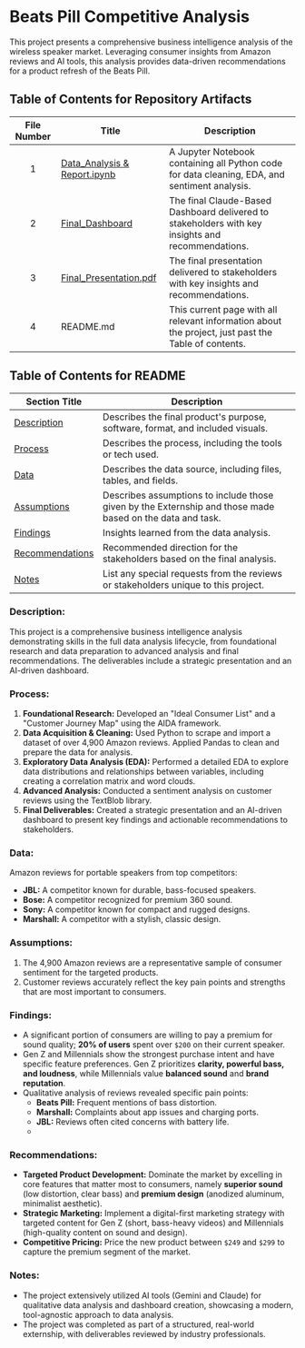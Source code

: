# Beats Pill Competitive Analysis

This project presents a comprehensive business intelligence analysis of the wireless speaker market. Leveraging consumer insights from Amazon reviews and AI tools, this analysis provides data-driven recommendations for a product refresh of the Beats Pill.

## Table of Contents for Repository Artifacts

| File Number | Title | Description | 
| :---------: | ----- | ----------- | 
| 1 | [Data_Analysis & Report.ipynb](https://github.com/Tiffany-Bergett/Data_Analytic_Projects/blob/main/Beats%20by%20Dre/Beats_Pill_Competitive_Analysis_Project_%26_Report.ipynb) | A Jupyter Notebook containing all Python code for data cleaning, EDA, and sentiment analysis. | 
| 2 | [Final_Dashboard](https://claude.ai/public/artifacts/0eee792c-38e7-45b5-85a7-00457bdfbaa2) | The final Claude-Based Dashboard delivered to stakeholders with key insights and recommendations. 
| 3 | [Final_Presentation.pdf](https://github.com/Tiffany-Bergett/Data_Analytic_Projects/blob/main/Beats%20by%20Dre/Decoding-the-High-Fidelity-Wireless-Speaker-Market.pdf) | The final presentation delivered to stakeholders with key insights and recommendations. | 
| 4 | README.md | This current page with all relevant information about the project, just past the Table of contents. | 

## Table of Contents for README

| Section Title | Description | 
| ------------- | ----------- | 
| [Description](https://github.com/Tiffany-Bergett/Data_Analytic_Projects/blob/main/Beats%20by%20Dre/README.md#description) | Describes the final product's purpose, software, format, and included visuals. | 
| [Process](https://github.com/Tiffany-Bergett/Data_Analytic_Projects/blob/main/Beats%20by%20Dre/README.md#process) | Describes the process, including the tools or tech used. | 
| [Data](https://github.com/Tiffany-Bergett/Data_Analytic_Projects/blob/main/Beats%20by%20Dre/README.md#data) | Describes the data source, including files, tables, and fields. | 
| [Assumptions](https://github.com/Tiffany-Bergett/Data_Analytic_Projects/blob/main/Beats%20by%20Dre/README.md#assumptions) | Describes assumptions to include those given by the Externship and those made based on the data and task. | 
| [Findings](https://github.com/Tiffany-Bergett/Data_Analytic_Projects/blob/main/Beats%20by%20Dre/README.md#findings) | Insights learned from the data analysis. | 
| [Recommendations](https://github.com/Tiffany-Bergett/Data_Analytic_Projects/blob/main/Beats%20by%20Dre/README.md#recommendations) | Recommended direction for the stakeholders based on the final analysis. | 
| [Notes](https://github.com/Tiffany-Bergett/Data_Analytic_Projects/blob/main/Beats%20by%20Dre/README.md#notes) | List any special requests from the reviews or stakeholders unique to this project. | 

### Description:

This project is a comprehensive business intelligence analysis demonstrating skills in the full data analysis lifecycle, from foundational research and data preparation to advanced analysis and final recommendations. The deliverables include a strategic presentation and an AI-driven dashboard.

### Process:

1. **Foundational Research:** Developed an "Ideal Consumer List" and a "Customer Journey Map" using the AIDA framework.
2. **Data Acquisition & Cleaning:** Used Python to scrape and import a dataset of over 4,900 Amazon reviews. Applied Pandas to clean and prepare the data for analysis.
3. **Exploratory Data Analysis (EDA):** Performed a detailed EDA to explore data distributions and relationships between variables, including creating a correlation matrix and word clouds.
4. **Advanced Analysis:** Conducted a sentiment analysis on customer reviews using the TextBlob library.
5. **Final Deliverables:** Created a strategic presentation and an AI-driven dashboard to present key findings and actionable recommendations to stakeholders.

### Data:
Amazon reviews for portable speakers from top competitors:
* **JBL:** A competitor known for durable, bass-focused speakers.
* **Bose:** A competitor recognized for premium 360 sound.
* **Sony:** A competitor known for compact and rugged designs.
* **Marshall:** A competitor with a stylish, classic design.

### Assumptions:
1. The 4,900 Amazon reviews are a representative sample of consumer sentiment for the targeted products.
2. Customer reviews accurately reflect the key pain points and strengths that are most important to consumers.

### Findings:
* A significant portion of consumers are willing to pay a premium for sound quality; **20% of users** spent over `$200` on their current speaker.
* Gen Z and Millennials show the strongest purchase intent and have specific feature preferences. Gen Z prioritizes **clarity, powerful bass, and loudness**, while Millennials value **balanced sound** and **brand reputation**.
* Qualitative analysis of reviews revealed specific pain points:
  * **Beats Pill:** Frequent mentions of bass distortion.
  * **Marshall:** Complaints about app issues and charging ports.
  * **JBL:** Reviews often cited concerns with battery life.
  * 
### Recommendations:
* **Targeted Product Development:** Dominate the market by excelling in core features that matter most to consumers, namely **superior sound** (low distortion, clear bass) and **premium design** (anodized aluminum, minimalist aesthetic).
* **Strategic Marketing:** Implement a digital-first marketing strategy with targeted content for Gen Z (short, bass-heavy videos) and Millennials (high-quality content on sound and design).
* **Competitive Pricing:** Price the new product between `$249` and `$299` to capture the premium segment of the market.
  
### Notes:
* The project extensively utilized AI tools (Gemini and Claude) for qualitative data analysis and dashboard creation, showcasing a modern, tool-agnostic approach to data analysis.
* The project was completed as part of a structured, real-world externship, with deliverables reviewed by industry professionals.

